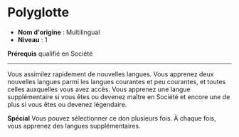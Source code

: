 # Polyglotte

 * **Nom d'origine** : Multilingual
 * **Niveau** : 1


<p><strong>Prérequis</strong> qualifié en Société</p>
<hr>
<p>Vous assimilez rapidement de nouvelles langues. Vous apprenez deux nouvelles langues parmi les langues courantes et peu courantes, et toutes celles auxquelles vous avez accès. Vous apprenez une langue supplémentaire si vous êtes ou devenez maître en Société et encore une de plus si vous êtes ou devenez légendaire.</p>
<p><strong>Spécial</strong> Vous pouvez sélectionner ce don plusieurs fois. À chaque fois, vous apprenez des langues supplémentaires.</p>